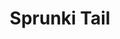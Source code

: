 ---
slug: sprunki-tail
title: Sprunki Tail
description: "Sprunki Tail is an exciting online game. Play for free directly in your browser!"
icon: /images/popular_mods/Sprunki Tail.png
url: https://wowtbc.net/sprunkin/sprunki-tail/index.html
previewImage: /images/popular_mods/Sprunki Tail.png
type: popular mods

# SEO配置
seo:
  title: "Sprunki Tail - Play Free Online Game | Fun Browser Games"
  description: "Sprunki Tail - Play this fun online game for free in your browser. No download required!"
  ogImage: "/images/popular_mods/Sprunki Tail.png"
  keywords: "sprunki-tail, online game, browser game, free game, popular mods game, play online"

videoUrls:
  - https://www.youtube.com/embed/example1
  - https://www.youtube.com/embed/example2

whyPlay:
  title: "Why Play Sprunki Tail?"
  items:
    - "Immersive Gameplay: Sprunki Tail offers an engaging and immersive gaming experience that will keep you entertained for hours"
    - "Challenging Levels: Test your skills with increasingly difficult challenges and obstacles"
    - "Beautiful Graphics: Enjoy stunning visuals and smooth animations that bring the game world to life"
    - "Regular Updates: New content and features are added regularly to keep the game fresh and exciting"
    - "Free to Play: Experience all the fun without spending a penny"
    - "Community Features: Connect with other players, share strategies, and compete for high scores"
    - "Cross-Platform: Play on any device with a web browser, no downloads required"

features:
  title: "Key Features of Sprunki Tail"
  image: "/images/popular_mods/Sprunki Tail.png"
  items:
    - "Intuitive Controls: Easy to learn controls make Sprunki Tail accessible for players of all skill levels"
    - "Multiple Game Modes: Enjoy various gameplay options that provide different challenges and experiences"
    - "Character Customization: Personalize your gaming experience with unique characters and items"
    - "Achievement System: Complete special tasks to earn rewards and recognition"
    - "Leaderboards: Compete with players worldwide and see who can achieve the highest scores"

characteristics:
  title: "Game Characteristics"
  image: "/images/popular_mods/Sprunki Tail.png"
  items:
    - "Genre: Popular mods game with elements of strategy and skill"
    - "Difficulty: Suitable for both casual gamers and those seeking a challenge"
    - "Play Time: Quick sessions or extended gameplay, depending on your preference"
    - "Art Style: Vibrant and engaging visuals that enhance the gaming experience"
    - "Sound Design: Immersive audio that complements the gameplay perfectly"

info: "Sprunki Tail is an exciting online game that offers players a unique and engaging gaming experience. With its intuitive controls, stunning visuals, and challenging gameplay, Sprunki Tail provides hours of entertainment for players of all ages and skill levels. Whether you're looking for a quick gaming session during a break or an extended play session, Sprunki Tail delivers an immersive experience that will keep you coming back for more. The game features multiple levels of increasing difficulty, ensuring that players are constantly challenged as they progress. With regular updates adding new content and features, Sprunki Tail remains fresh and exciting, providing endless entertainment options for its growing community of players."

howToPlayIntro: "Welcome to Sprunki Tail! This guide will walk you through the basics and help you master the game. Whether you're a beginner or looking to improve your skills, these tips and instructions will enhance your gaming experience."

howToPlaySteps:
  - title: "Getting Started"
    description: "Begin your Sprunki Tail adventure by familiarizing yourself with the controls. Use your keyboard or mouse to navigate through the game interface. The tutorial will guide you through the basic mechanics and help you understand the objectives."
  - title: "Understanding the Objectives"
    description: "In Sprunki Tail, your main goal is to progress through levels by completing specific objectives. Each level presents unique challenges that require different strategies and approaches."
  - title: "Mastering the Controls"
    description: "Practice using the controls to improve your precision and reaction time. Sprunki Tail requires quick reflexes and strategic thinking to overcome obstacles and defeat opponents."
  - title: "Utilizing Power-ups"
    description: "Collect power-ups throughout the game to enhance your abilities and overcome difficult challenges. Each power-up offers unique advantages that can be crucial for success."
  - title: "Developing Strategies"
    description: "As you progress in Sprunki Tail, develop effective strategies for different scenarios. Analyze patterns, anticipate challenges, and adapt your approach to maximize your performance."

faq:
  title: "Frequently Asked Questions about Sprunki Tail"
  items:
    - question: "Is Sprunki Tail free to play?"
      answer: "Yes, Sprunki Tail is completely free to play directly in your web browser. No downloads or purchases are required to enjoy the full game experience."
    - question: "Can I play Sprunki Tail on mobile devices?"
      answer: "Yes, Sprunki Tail is optimized for both desktop and mobile play. You can enjoy the game on any device with a web browser and internet connection."
    - question: "Are there any in-game purchases?"
      answer: "While Sprunki Tail is free to play, there may be optional in-game purchases available for cosmetic items or additional features that don't affect core gameplay."
    - question: "How often is Sprunki Tail updated?"
      answer: "The developers regularly update Sprunki Tail with new content, features, and improvements based on player feedback and game performance."
    - question: "Can I play Sprunki Tail offline?"
      answer: "Currently, Sprunki Tail requires an internet connection to play as it's a browser-based online game."
    - question: "Is Sprunki Tail suitable for children?"
      answer: "Yes, Sprunki Tail is designed to be family-friendly and suitable for players of all ages."
    - question: "How do I report bugs or issues?"
      answer: "If you encounter any problems while playing Sprunki Tail, you can report them through the game's support page or contact the developers directly through their website."
    - question: "Still Have Questions?"
      answer: "If you have additional questions about Sprunki Tail that aren't covered in this FAQ, please visit our support center or contact our customer service team for assistance."
---